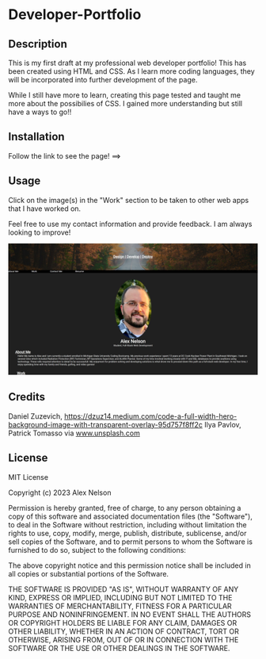 # Developer-Portfolio

## Description

This is my first draft at my professional web developer portfolio! This has been created using HTML and CSS.
As I learn more coding languages, they will be incorporated into further development of the page. 

While I still have more to learn, creating this page tested and taught me more about the possibilies of CSS. 
I gained more understanding but still have a ways to go!!

## Installation

Follow the link to see the page! ==> 

## Usage

Click on the image(s) in the "Work" section to be taken to other web apps that I have worked on.

Feel free to use my contact information and provide feedback. I am always looking to improve!

![Web app home screen](./Images/Portfolio%20Home.jpg)
   
## Credits

Daniel Zuzevich, https://dzuz14.medium.com/code-a-full-width-hero-background-image-with-transparent-overlay-95d757f8ff2c
Ilya Pavlov, Patrick Tomasso via www.unsplash.com

## License

MIT License

Copyright (c) 2023 Alex Nelson

Permission is hereby granted, free of charge, to any person obtaining a copy
of this software and associated documentation files (the "Software"), to deal
in the Software without restriction, including without limitation the rights
to use, copy, modify, merge, publish, distribute, sublicense, and/or sell
copies of the Software, and to permit persons to whom the Software is
furnished to do so, subject to the following conditions:

The above copyright notice and this permission notice shall be included in all
copies or substantial portions of the Software.

THE SOFTWARE IS PROVIDED "AS IS", WITHOUT WARRANTY OF ANY KIND, EXPRESS OR
IMPLIED, INCLUDING BUT NOT LIMITED TO THE WARRANTIES OF MERCHANTABILITY,
FITNESS FOR A PARTICULAR PURPOSE AND NONINFRINGEMENT. IN NO EVENT SHALL THE
AUTHORS OR COPYRIGHT HOLDERS BE LIABLE FOR ANY CLAIM, DAMAGES OR OTHER
LIABILITY, WHETHER IN AN ACTION OF CONTRACT, TORT OR OTHERWISE, ARISING FROM,
OUT OF OR IN CONNECTION WITH THE SOFTWARE OR THE USE OR OTHER DEALINGS IN THE
SOFTWARE.
